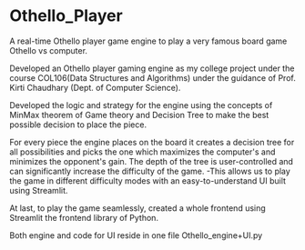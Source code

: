 # Othello_Player
A real-time Othello player game engine to play a very famous board game Othello vs computer.

Developed an Othello player gaming engine as my college project under the course COL106(Data Structures and Algorithms) under the guidance of Prof. Kirti Chaudhary (Dept. of Computer Science).

Developed the logic and strategy for the engine using the concepts of MinMax theorem of Game theory and Decision Tree to make the best possible decision to place the piece.

For every piece the engine places on the board it creates a decision tree for all possibilities and picks the one which maximizes the computer's and minimizes the opponent's gain. The depth of the tree is user-controlled and can significantly increase the difficulty of the game. -This allows us to play the game in different difficulty modes with an easy-to-understand UI built using Streamlit.

At last, to play the game seamlessly, created a whole frontend using Streamlit the frontend library of Python.

Both engine and code for UI reside in one file Othello_engine+UI.py
